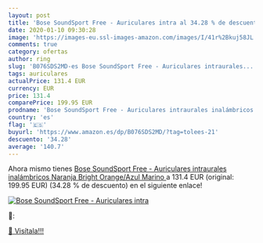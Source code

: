 ```yaml
---
layout: post
title: 'Bose SoundSport Free - Auriculares intra al 34.28 % de descuento'
date: 2020-01-10 09:30:28
image: 'https://images-eu.ssl-images-amazon.com/images/I/41r%2Bkuj58JL._SL200_.jpg'
comments: true
category: ofertas
author: ring
slug: 'B076SDS2MD-es Bose SoundSport Free - Auriculares intraurales...'
tags: auriculares
actualPrice: 131.4 EUR
currency: EUR
price: 131.4
comparePrice: 199.95 EUR
prodname: 'Bose SoundSport Free - Auriculares intraurales inalámbricos  Naranja  Bright Orange/Azul Marino '
country: 'es'
flag: '🇪🇸'
buyurl: 'https://www.amazon.es/dp/B076SDS2MD/?tag=tolees-21'
descuento: '34.28'
average: '140.7'
---
```


Ahora mismo tienes [Bose SoundSport Free - Auriculares intraurales inalámbricos  Naranja  Bright Orange/Azul Marino ](https://www.amazon.es/dp/B076SDS2MD/?tag=tolees-21) a 131.4 EUR (original: 199.95 EUR) (34.28 %  de descuento) en el siguiente enlace!

[![Bose SoundSport Free - Auriculares intra](https://images-eu.ssl-images-amazon.com/images/I/41r%2Bkuj58JL._SL200_.jpg)](https://www.amazon.es/dp/B076SDS2MD/?tag=tolees-21)

🔎:


[🛒 Visítala!!!](https://www.amazon.es/dp/B076SDS2MD/?tag=tolees-21)
